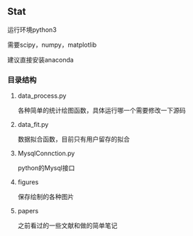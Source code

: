 ## Stat

运行环境python3

需要scipy，numpy，matplotlib

建议直接安装anaconda



### 目录结构

1. data_process.py

   各种简单的统计绘图函数，具体运行哪一个需要修改一下源码

2. data_fit.py

   数据拟合函数，目前只有用户留存的拟合

3. MysqlConnction.py

   python的Mysql接口

4. figures

   保存绘制的各种图片

5. papers

   之前看过的一些文献和做的简单笔记

